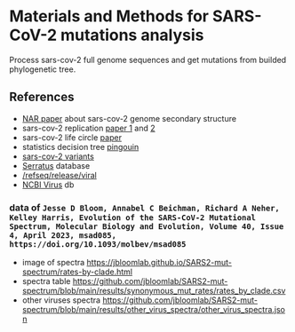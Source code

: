 # Materials and Methods for SARS-CoV-2 mutations analysis

Process sars-cov-2 full genome sequences and get mutations from builded phylogenetic tree.

## References

- [NAR paper](https://academic.oup.com/nar/advance-article/doi/10.1093/nar/gkaa1053/5961787) about sars-cov-2 genome secondary structure
- sars-cov-2 replication [paper 1](https://www.nature.com/articles/s41579-020-00468-6) and [2](https://www.ncbi.nlm.nih.gov/pmc/articles/PMC7122471/)
- sars-cov-2 life circle [paper](https://www.nature.com/articles/s41579-020-00468-6)
- statistics decision tree [pingouin](https://pingouin-stats.org/guidelines.html?highlight=krus#non-parametric)
- [sars-cov-2 variants](https://assets.publishing.service.gov.uk/government/uploads/system/uploads/attachment_data/file/1036501/Technical_Briefing_29_published_26_November_2021.pdf)
- [Serratus](https://serratus.io/trees) database
- [/refseq/release/viral](https://ftp.ncbi.nlm.nih.gov/refseq/release/viral/)
- [NCBI Virus](https://www.ncbi.nlm.nih.gov/labs/virus/vssi/#/) db

### data of `Jesse D Bloom, Annabel C Beichman, Richard A Neher, Kelley Harris, Evolution of the SARS-CoV-2 Mutational Spectrum, Molecular Biology and Evolution, Volume 40, Issue 4, April 2023, msad085, https://doi.org/10.1093/molbev/msad085`

- image of spectra https://jbloomlab.github.io/SARS2-mut-spectrum/rates-by-clade.html
- spectra table https://github.com/jbloomlab/SARS2-mut-spectrum/blob/main/results/synonymous_mut_rates/rates_by_clade.csv
- other viruses spectra https://github.com/jbloomlab/SARS2-mut-spectrum/blob/main/results/other_virus_spectra/other_virus_spectra.json